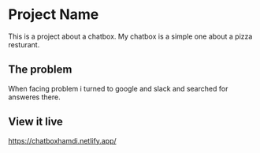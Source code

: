 # Project Name

This is a project about a chatbox. My chatbox is a simple one about a pizza resturant. 

## The problem
When facing problem i turned to google and slack and searched for answeres there. 

## View it live
https://chatboxhamdi.netlify.app/
